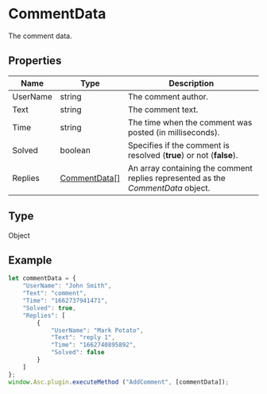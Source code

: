 # CommentData

The comment data.

## Properties

| Name | Type | Description |
| ---- | ---- | ----------- |
| UserName | string | The comment author. |
| Text | string | The comment text. |
| Time | string | The time when the comment was posted (in milliseconds). |
| Solved | boolean | Specifies if the comment is resolved (**true**) or not (**false**). |
| Replies | [CommentData[]](../Enumeration/CommentData.md) | An array containing the comment replies represented as the *CommentData* object. |
## Type

Object



## Example

```javascript editor-xlsx
let commentData = {
    "UserName": "John Smith",
    "Text": "comment",
    "Time": "1662737941471",
    "Solved": true,
    "Replies": [
        {
            "UserName": "Mark Potato",
            "Text": "reply 1",
            "Time": "1662740895892",
            "Solved": false
        }
    ]
};
window.Asc.plugin.executeMethod ("AddComment", [commentData]);
```
